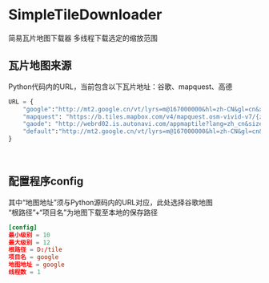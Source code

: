 # SimpleTileDownloader
简易瓦片地图下载器  多线程下载选定的缩放范围

## 瓦片地图来源
Python代码内的URL，当前包含以下瓦片地址：谷歌、mapquest、高德
```Python
URL = {
    "google":"http://mt2.google.cn/vt/lyrs=m@167000000&hl=zh-CN&gl=cn&x={x}&y={y}&z={z}&s=Galil",
    "mapquest": "https://b.tiles.mapbox.com/v4/mapquest.osm-vivid-v7/{z}/{x}/{y}@2x.png?access_token=pk.eyJ1IjoibWFwcXVlc3QiLCJhIjoiY2Q2N2RlMmNhY2NiZTRkMzlmZjJmZDk0NWU0ZGJlNTMifQ.mPRiEubbajc6a5y9ISgydg",
    "gaode": "http://webrd02.is.autonavi.com/appmaptile?lang=zh_cn&size=1&scale=1&style=7&x={x}&y={y}&z={z}",
    "default":"http://mt2.google.cn/vt/lyrs=m@167000000&hl=zh-CN&gl=cn&x={x}&y={y}&z={z}&s=Galil",
}
```
<br>

## 配置程序config
其中“地图地址”须与Python源码内的URL对应，此处选择谷歌地图
<br>
“根路径”+“项目名”为地图下载至本地的保存路径
```conf
[config]
最小级别 = 10
最大级别 = 12
根路径 = D:/tile
项目名 = google
地图地址 = google
线程数 = 1
```
